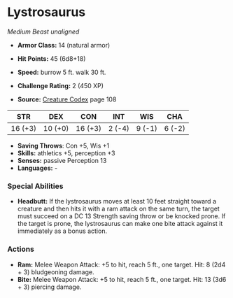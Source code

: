 # Lystrosaurus

*Medium* *Beast* *unaligned*

- **Armor Class:** 14 (natural armor)
- **Hit Points:** 45 (6d8+18)
- **Speed:** burrow 5 ft. walk 30 ft.

- **Challenge Rating:** 2 (450 XP)
- **Source:** [Creature Codex](https://koboldpress.com/kpstore/product/creature-codex-for-5th-edition-dnd) page 108

| STR | DEX | CON | INT | WIS | CHA |
| --- | --- | --- | --- | --- | --- |
| 16 (+3) | 10 (+0) | 16 (+3) | 2 (-4) | 9 (-1) | 6 (-2) |

- **Saving Throws**: Con +5, Wis +1
- **Skills:** athletics +5, perception +3
- **Senses:** passive Perception 13
- **Languages:** -

### Special Abilities

- **Headbutt:** If the lystrosaurus moves at least 10 feet straight toward a creature and then hits it with a ram attack on the same turn, the target must succeed on a DC 13 Strength saving throw or be knocked prone. If the target is prone, the lystrosaurus can make one bite attack against it immediately as a bonus action.

### Actions

- **Ram:** Melee Weapon Attack: +5 to hit, reach 5 ft., one target. Hit: 8 (2d4 + 3) bludgeoning damage.
- **Bite:** Melee Weapon Attack: +5 to hit, reach 5 ft., one target. Hit: 13 (3d6 + 3) piercing damage.



